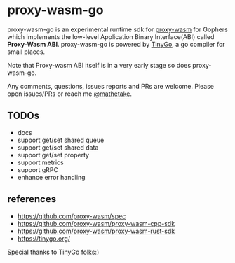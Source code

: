 # proxy-wasm-go

proxy-wasm-go is an experimental runtime sdk for
 [proxy-wasm](https://github.com/proxy-wasm/spec) for Gophers which implements
 the low-level Application Binary Interface(ABI) called __Proxy-Wasm ABI__.
proxy-wasm-go is powered by [TinyGo](https://tinygo.org/), a go compiler for small places.
 
Note that Proxy-wasm ABI itself is in a very early stage 
so does proxy-wasm-go.

Any comments, questions, issues reports and PRs are welcome.
Please open issues/PRs or reach me [@mathetake](https://twitter.com/mathetake).

## TODOs
- docs
- support get/set shared queue
- support get/set shared data
- support get/set property
- support metrics
- support gRPC
- enhance error handling

## references

- https://github.com/proxy-wasm/spec
- https://github.com/proxy-wasm/proxy-wasm-cpp-sdk
- https://github.com/proxy-wasm/proxy-wasm-rust-sdk
- https://tinygo.org/


Special thanks to TinyGo folks:)
